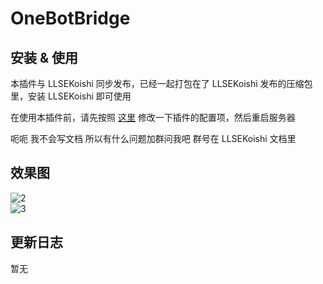 # OneBotBridge

## 安装 & 使用

本插件与 LLSEKoishi 同步发布，已经一起打包在了 LLSEKoishi 发布的压缩包里，安装 LLSEKoishi 即可使用

在使用本插件前，请先按照 [这里](../../res/koishi.yml) 修改一下插件的配置项，然后重启服务器

呃呃 我不会写文档 所以有什么问题加群问我吧 群号在 LLSEKoishi 文档里

## 效果图

![2](https://media.githubusercontent.com/media/lgc-LLSEDev/readme/main/LLSEKoishi/OneBotBridge/QQ%E6%88%AA%E5%9B%BE20221212200840.png)  
![3](https://media.githubusercontent.com/media/lgc-LLSEDev/readme/main/LLSEKoishi/OneBotBridge/Screenshot_20221212-200737.png)

## 更新日志

暂无
